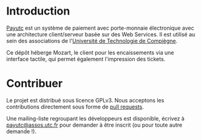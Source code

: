
Introduction
============

[Payutc](https://github.com/payutc) est un système de paiement avec porte-monnaie électronique avec une architecture client/serveur basée sur des Web Services. 
Il est utilisé au sein des associations de l'[Université de Technologie de Compiègne](http://www.utc.fr).

Ce dépôt héberge Mozart, le client pour les encaissements via une interface tactile, qui permet également l'impression des tickets.


Contribuer
==========

Le projet est distribué sous licence GPLv3. Nous acceptons les contributions directement sous forme de [pull requests](https://help.github.com/articles/using-pull-requests).

Une mailing-liste regroupant les développeurs est disponible, écrivez à [payutc@assos.utc.fr](mailto:payutc@assos.utc.fr) pour demander à être inscrit (ou pour toute autre demande !).
